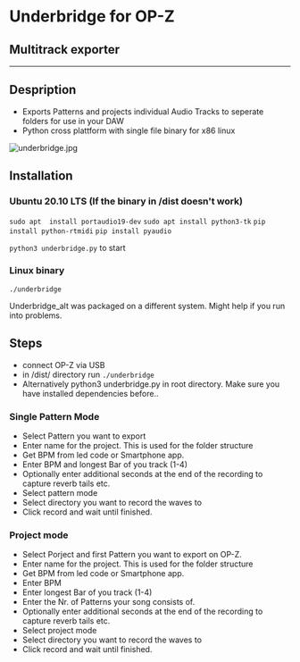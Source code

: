 # Underbridge for OP-Z
## Multitrack exporter
---

## Despription

- Exports Patterns and projects individual Audio Tracks to seperate folders for use in your DAW
- Python cross plattform with single file binary for x86 linux

![underbridge.jpg](:/5c0c93594d274c389d9290d79f1c542a)

## Installation 
### Ubuntu 20.10 LTS (If the binary in /dist doesn't work)

`sudo apt  install portaudio19-dev`
`sudo apt install python3-tk`
`pip install python-rtmidi`
`pip install pyaudio`

`python3 underbridge.py` to start

### Linux binary

``./underbridge``

Underbridge_alt was packaged on a different system. Might help if you run into problems.

## Steps

- connect OP-Z via USB
- in /dist/ directory run ``./underbridge``
- Alternatively python3 underbridge.py in root directory. Make sure you have installed dependencies before..

### Single Pattern Mode

- Select Pattern you want to export
- Enter name for the project. This is used for the folder structure
- Get BPM from led code or Smartphone app.
- Enter BPM and longest Bar of you track (1-4)
- Optionally enter additional seconds at the end of the recording to capture reverb tails etc.
- Select pattern mode
- Select directory you want to record the waves to
- Click record and wait until finished.

### Project mode

- Select Porject and first Pattern you want to export on OP-Z.
- Enter name for the project. This is used for the folder structure
- Get BPM from led code or Smartphone app.
- Enter BPM 
- Enter longest Bar of you track (1-4)
- Enter the Nr. of Patterns your song consists of.
- Optionally enter additional seconds at the end of the recording to capture reverb tails etc.
- Select project mode
- Select directory you want to record the waves to
- Click record and wait until finished.





